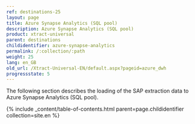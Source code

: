 ```yaml
---
ref: destinations-25
layout: page
title: Azure Synapse Analytics (SQL pool)
description: Azure Synapse Analytics (SQL pool)
product: xtract-universal
parent: destinations
childidentifier: azure-synapse-analytics
permalink: /:collection/:path
weight: 25
lang: en_GB
old_url: /Xtract-Universal-EN/default.aspx?pageid=azure_dwh
progressstate: 5
---
```


The following section describes the loading of the SAP extraction data to Azure Synapse Analytics (SQL pool).

{% include _content/table-of-contents.html parent=page.childidentifier collection=site.en %}
